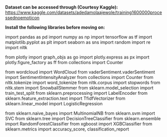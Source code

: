 **Dataset can be accessed through (Courtesy Kaggle):** https://www.kaggle.com/datasets/adedamolaajewole/training1600000processednoemoticon


**Install the following libraries before moving on:**

import pandas as pd
import numpy as np
import tensorflow as tf
import matplotlib.pyplot as plt
import seaborn as sns
import random
import re
import nltk

from plotly import graph_objs as go
import plotly.express as px
import plotly.figure_factory as ff
from collections import Counter

from wordcloud import WordCloud
from vaderSentiment.vaderSentiment import SentimentIntensityAnalyzer
from collections import Counter
from nltk.tokenize import word_tokenize
from nltk.corpus import stopwords
from nltk.stem import SnowballStemmer
from sklearn.model_selection import train_test_split
from sklearn.preprocessing import LabelEncoder
from sklearn.feature_extraction.text import TfidfVectorizer
from sklearn.linear_model import LogisticRegression

from sklearn.naive_bayes import MultinomialNB
from sklearn.svm import SVC
from sklearn.tree import DecisionTreeClassifier
from sklearn.ensemble import RandomForestClassifier
from xgboost import XGBClassifier
from sklearn.metrics import accuracy_score, classification_report
